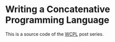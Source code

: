 # Writing a Concatenative Programming Language

This is a source code of the [WCPL](https://suhr.github.io/wcpl/intro.html) post series.

